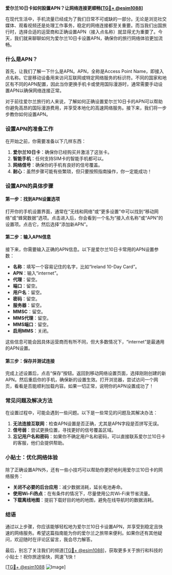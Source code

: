**爱尔兰10日卡如何設置APN？让网络连接更顺畅[[TG💪+ @esim1088](https://t.me/s/esim1088)]**

在现代生活中，手机流量已经成为了我们日常不可或缺的一部分。无论是浏览社交媒体、观看视频还是处理工作事务，稳定的网络连接都至关重要。而当我们出国旅行时，选择合适的运营商和正确设置APN（接入点名称）就显得尤为重要了。今天，我们就来聊聊如何为爱尔兰10日卡设置APN，确保你的旅行网络体验更加流畅。

### 什么是APN？

首先，让我们了解一下什么是APN。APN，全称是Access Point Name，即接入点名称。它是移动设备用来访问互联网或特定网络服务的标识符。不同的国家和地区有不同的APN配置，因此当你更换手机卡或使用国际漫游时，通常需要手动设置APN以确保网络连接正常。

对于前往爱尔兰旅行的人来说，了解如何正确设置爱尔兰10日卡的APN可以帮助你避免高昂的国际漫游费用，并享受本地化的高速网络服务。接下来，我们将一步步教你如何设置APN。

### 设置APN的准备工作

在开始之前，你需要准备以下几样东西：

1. **爱尔兰10日卡**：确保你已经购买并激活了这张卡。
2. **智能手机**：任何支持SIM卡的智能手机都可以。
3. **网络信号**：确保你的手机有良好的信号覆盖。
4. **耐心**：虽然步骤可能有些繁琐，但只要按照指南操作，你一定能成功！

### 设置APN的具体步骤

#### 第一步：找到APN设置选项

打开你的手机设置界面，通常在“无线和网络”或“更多设置”中可以找到“移动网络”或“蜂窝数据”选项。点击进入后，你会看到一个名为“接入点名称”或“APN”的设置项。点击它，然后选择“添加新APN”。

#### 第二步：输入APN信息

接下来，你需要输入正确的APN信息。以下是爱尔兰10日卡常用的APN设置参数：

- **名称**：填写一个容易记住的名字，比如“Ireland 10-Day Card”。
- **APN**：输入“internet”。
- **代理**：留空。
- **端口**：留空。
- **用户名**：留空。
- **密码**：留空。
- **服务器**：留空。
- **MMSC**：留空。
- **MMS代理**：留空。
- **MMS端口**：留空。
- **启用MMS**：关闭。

这些信息可能会因具体运营商而有所不同，但大多数情况下，“internet”是最通用的APN设置。

#### 第三步：保存并测试连接

完成上述设置后，点击“保存”按钮。返回到移动网络设置页面，选择刚刚创建的新APN。然后重启你的手机，确保新的设置生效。打开浏览器，尝试访问一个网页，看看是否能顺利加载内容。如果一切正常，说明你的APN设置成功了！

### 常见问题及解决方法

在设置过程中，可能会遇到一些问题。以下是一些常见的问题及其解决办法：

1. **无法连接互联网**：检查APN设置是否正确，尤其是APN字段是否拼写无误。
2. **信号弱**：尝试更换位置，寻找更好的信号覆盖区域。
3. **忘记用户名和密码**：如果你不确定用户名和密码，可以直接联系爱尔兰10日卡的客服，他们会提供帮助。

### 小贴士：优化网络体验

除了正确设置APN外，还有一些小技巧可以帮助你更好地利用爱尔兰10日卡的网络服务：

- **关闭不必要的后台应用**：减少数据消耗，延长电池寿命。
- **使用Wi-Fi热点**：在有条件的情况下，尽量使用公共Wi-Fi来节省流量。
- **下载离线地图**：提前下载好目的地的地图，避免在线导航时的数据消耗。

### 结语

通过以上步骤，你应该能够轻松地为爱尔兰10日卡设置APN，并享受到稳定且快速的网络服务。希望这篇指南能为你的爱尔兰之旅带来便利。如果你还有其他疑问，欢迎随时在评论区留言，我会尽力解答。

最后，别忘了关注我们的频道[[TG💪+ @esim1088](https://t.me/s/esim1088)]，获取更多关于旅行和科技的小贴士！祝你旅途愉快，网速飞快！

[[TG💪+ @esim1088](https://t.me/s/esim1088) ![Image](https://i.postimg.cc/4NQfJmqS/Snipaste-2025-05-13-00-14-12.png)]